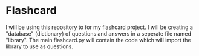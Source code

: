 # Flashcard
I will be using this repository to for my flashcard project.
I will be creating a "database" (dictionary) of questions and answers
in a seperate file named "library".
The main flashcard.py will contain the code which will import the
library to use as questions.
